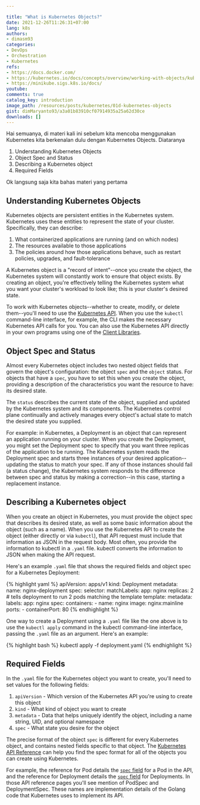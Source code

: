 ```yaml
---

title: "What is Kubernetes Objects?"
date: 2021-12-26T11:26:31+07:00
lang: k8s
authors:
- dimasm93
categories:
- DevOps
- Orchestration
- Kubernetes
refs: 
- https://docs.docker.com/
- https://kubernetes.io/docs/concepts/overview/working-with-objects/kubernetes-objects/
- https://minikube.sigs.k8s.io/docs/
youtube: 
comments: true
catalog_key: introduction
image_path: /resources/posts/kubernetes/01d-kubernetes-objects
gist: dimMaryanto93/a3a01b83910cf07914935a25a62d30ce
downloads: []
---
```



Hai semuanya, di materi kali ini sebelum kita mencoba menggunakan Kubernetes kita berkenalan dulu dengan Kubernetes Objects. Diataranya

1. Understanding Kubernetes Objects
2. Object Spec and Status
3. Describing a Kubernetes object
4. Required Fields

Ok langsung saja kita bahas materi yang pertama

<!--more-->

## Understanding Kubernetes Objects

Kubernetes objects are persistent entities in the Kubernetes system. Kubernetes uses these entities to represent the state of your cluster. Specifically, they can describe:

1. What containerized applications are running (and on which nodes)
2. The resources available to those applications
3. The policies around how those applications behave, such as restart policies, upgrades, and fault-tolerance

A Kubernetes object is a "record of intent"--once you create the object, the Kubernetes system will constantly work to ensure that object exists. By creating an object, you're effectively telling the Kubernetes system what you want your cluster's workload to look like; this is your cluster's desired state.

To work with Kubernetes objects--whether to create, modify, or delete them--you'll need to use the [Kubernetes API](https://kubernetes.io/docs/concepts/overview/kubernetes-api/). When you use the `kubectl` command-line interface, for example, the CLI makes the necessary Kubernetes API calls for you. You can also use the Kubernetes API directly in your own programs using one of the [Client Libraries](https://kubernetes.io/docs/reference/using-api/client-libraries/).

## Object Spec and Status

Almost every Kubernetes object includes two nested object fields that govern the object's configuration: the object `spec` and the `object` status. For objects that have a `spec`, you have to set this when you create the object, providing a description of the characteristics you want the resource to have: its desired state.

The `status` describes the current state of the object, supplied and updated by the Kubernetes system and its components. The Kubernetes control plane continually and actively manages every object's actual state to match the desired state you supplied.

For example: in Kubernetes, a Deployment is an object that can represent an application running on your cluster. When you create the Deployment, you might set the Deployment spec to specify that you want three replicas of the application to be running. The Kubernetes system reads the Deployment spec and starts three instances of your desired application--updating the status to match your spec. If any of those instances should fail (a status change), the Kubernetes system responds to the difference between spec and status by making a correction--in this case, starting a replacement instance.

## Describing a Kubernetes object

When you create an object in Kubernetes, you must provide the object spec that describes its desired state, as well as some basic information about the object (such as a name). When you use the Kubernetes API to create the object (either directly or via `kubectl`), that API request must include that information as JSON in the request body. Most often, you provide the information to kubectl in a `.yaml` file. kubectl converts the information to JSON when making the API request.

Here's an example `.yaml` file that shows the required fields and object spec for a Kubernetes Deployment:

{% highlight yaml %}
apiVersion: apps/v1
kind: Deployment
metadata:
  name: nginx-deployment
spec:
  selector:
    matchLabels:
      app: nginx
  replicas: 2 # tells deployment to run 2 pods matching the template
  template:
    metadata:
      labels:
        app: nginx
    spec:
      containers:
      - name: nginx
        image: nginx:mainline
        ports:
        - containerPort: 80
{% endhighlight %}

One way to create a Deployment using a `.yaml` file like the one above is to use the `kubectl apply` command in the kubectl command-line interface, passing the `.yaml` file as an argument. Here's an example:

{% highlight bash %}
kubectl apply -f deployment.yaml
{% endhighlight %}

## Required Fields

In the `.yaml` file for the Kubernetes object you want to create, you'll need to set values for the following fields:

1. `apiVersion` - Which version of the Kubernetes API you're using to create this object
2. `kind` - What kind of object you want to create
3. `metadata` - Data that helps uniquely identify the object, including a name string, UID, and optional namespace
4. `spec` - What state you desire for the object

The precise format of the object `spec` is different for every Kubernetes object, and contains nested fields specific to that object. The [Kubernetes API Reference](https://kubernetes.io/docs/reference/kubernetes-api/) can help you find the spec format for all of the objects you can create using Kubernetes.

For example, the reference for Pod details the [`spec` field](https://kubernetes.io/docs/reference/kubernetes-api/workload-resources/pod-v1/#PodSpec) for a Pod in the API, and the reference for Deployment details the [`spec` field](https://kubernetes.io/docs/reference/kubernetes-api/workload-resources/deployment-v1/#DeploymentSpec) for Deployments. In those API reference pages you'll see mention of PodSpec and DeploymentSpec. These names are implementation details of the Golang code that Kubernetes uses to implement its API.